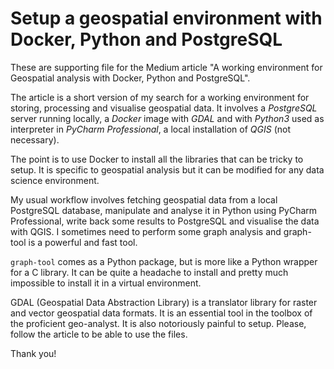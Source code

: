 # Setup a geospatial environment with Docker, Python and PostgreSQL
These are supporting file for the Medium article "A working environment for Geospatial analysis with Docker, Python and PostgreSQL".   

The article is a short version of my search for a working environment for storing, processing and visualise geospatial data. It involves a *PostgreSQL* server running locally, a *Docker* image with *GDAL* and with *Python3* used as interpreter in *PyCharm Professional*, a local installation of *QGIS* (not necessary).   

The point is to use Docker to install all the libraries that can be tricky to setup. It is specific to geospatial analysis but it can be modified for any data science environment.    

My usual workflow involves fetching geospatial data from a local PostgreSQL database, manipulate and analyse it in Python using PyCharm Professional, write back some results to PostgreSQL and visualise the data with QGIS. I sometimes need to perform some graph analysis and graph-tool is a powerful and fast tool.    

`graph-tool` comes as a Python package, but is more like a Python wrapper for a C library. It can be quite a headache to install and pretty much impossible to install it in a virtual environment.    

GDAL (Geospatial Data Abstraction Library) is a translator library for raster and vector geospatial data formats. It is an essential tool in the toolbox of the proficient geo-analyst. It is also notoriously painful to setup.
Please, follow the article to be able to use the files.

Thank you!

